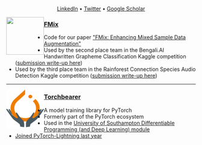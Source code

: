 <p align="center">
  <a href="https://www.linkedin.com/in/ethanwharris/">LinkedIn</a> •
  <a href="https://twitter.com/ethanwharris">Twitter</a> •
  <a href="https://scholar.google.com/citations?user=bp5P9BMAAAAJ&hl=en">Google Scholar</a>
</p>

<img height="100px" width="100px" align="left" src="https://github.com/ecs-vlc/FMix/blob/master/fmix_3d.gif">

### [FMix](https://github.com/ecs-vlc/FMix)

- Code for our paper ["FMix: Enhancing Mixed Sample Data Augmentation"](https://arxiv.org/abs/2002.12047)
- Used by the second place team in the Bengali.AI Handwritten Grapheme Classification Kaggle competition ([submission write-up here](https://www.kaggle.com/c/bengaliai-cv19/discussion/135966))
- Used by the third place team in the Rainforest Connection Species Audio Detection Kaggle competition ([submission write-up here](https://www.kaggle.com/c/rfcx-species-audio-detection/discussion/220522))

-----

<img height="100px" width="100px" align="left" src="https://github.com/pytorchbearer/torchbearer/blob/master/docs/_static/img/logo_dark.svg">

### [Torchbearer](https://github.com/pytorchbearer/torchbearer)

- A model training library for PyTorch
- Formerly part of the PyTorch ecosystem
- Used in the [University of Southampton Differentiable Programming (and Deep Learning) module](http://comp6248.ecs.soton.ac.uk/)
- [Joined PyTorch-Lightning last year](https://medium.com/pytorch/pytorch-frameworks-unite-torchbearer-joins-pytorch-lightning-c588e1e68c98)
